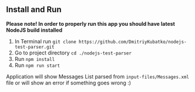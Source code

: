 ## Install and Run
**Please note! In order to properly run this app you should have latest NodeJS build installed**

1. In Terminal run `git clone https://github.com/DmitriyKubatko/nodejs-test-parser.git`
2. Go to project directory `cd ./nodejs-test-parser`
3. Run `npm install`
2. Run `npm run start`

Application will show Messages List parsed from `input-files/Messages.xml` file or will show an error if something goes wrong :)
